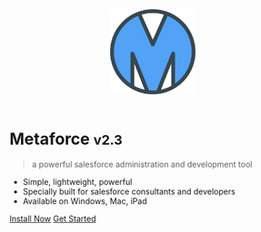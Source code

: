 <div style="text-align:center;padding-bottom:20px;">
    <img src="/img/logo.png" style="width:150px;border-width:0px;">
</div>

# **Metaforce** <small>v2.3</small>

> a powerful salesforce administration and development tool

-   Simple, lightweight, powerful
-   Specially built for salesforce consultants and developers
-   Available on Windows, Mac, iPad

[Install Now](/pages/gettingStarted/install.md)
[Get Started](/pages/gettingStarted/quickStart.md)
